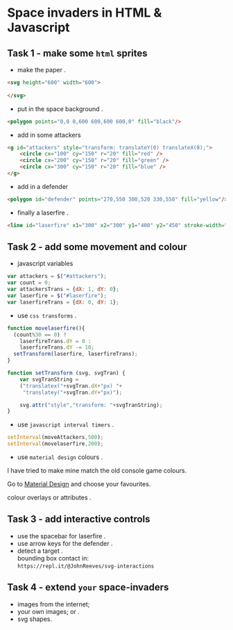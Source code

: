 # Space invaders in HTML & Javascript

## Task 1 - make some `html` sprites

* make the paper .  

```HTML
<svg height="600" width="600">
  
</svg>
```

* put in the space background .  

```HTML
<polygon points="0,0 0,600 600,600 600,0" fill="black"/>
```

* add in some attackers    

```HTML
<g id="attackers" style="transform: translateY(0) translateX(0);">
	<circle cx="100" cy="150" r="20" fill="red" />
	<circle cx="200" cy="150" r="20" fill="green" />
	<circle cx="300" cy="150" r="20" fill="blue" />
</g>
```

* add in a defender    

```HTML
<polygon id="defender" points="270,550 300,520 330,550" fill="yellow"/>
```

* finally a laserfire .  

```HTML
<line id="laserfire" x1="300" x2="300" y1="400" y2="450" stroke-width="5" stroke="grey"/>
```

## Task 2 - add some movement and colour

* javascript variables
```javascript
var attackers = $("#attackers");
var count = 0;
var attackersTrans = {dX: 1, dY: 0};
var laserfire = $("#laserfire");
var laserfireTrans = {dX: 0, dY: 1};
```
* use `css transforms` .  
```javascript
function movelaserfire(){
  (count%30 == 0) ? 
    laserfireTrans.dY = 0 :
    laserfireTrans.dY -= 10;
  setTransform(laserfire, laserfireTrans);
}

function setTransform (svg, svgTran) {
    var svgTranString = 
    ("translatex("+svgTran.dX+"px) "+
     "translatey("+svgTran.dY+"px)");

    svg.attr("style","transform: "+svgTranString);
}
```
* use `javascript interval timers` .  

```javascript
setInterval(moveAttackers,500);
setInterval(movelaserfire,200);
```
* use `material design` colours .  

I have tried to make mine match the old console game colours.

Go to [Material Design](https://material.io/design/color/the-color-system.html#color-usage-palettes) and choose your favourites.

colour overlays or attributes .  

## Task 3 - add interactive controls

* use the spacebar for laserfire .  
* use arrow keys for the defender .  
* detect a target .  
bounding box contact in:   
`https://repl.it/@JohnReeves/svg-interactions`

## Task 4 - extend `your` space-invaders

* images from the internet;   
* your own images; or .  
* svg shapes.   
